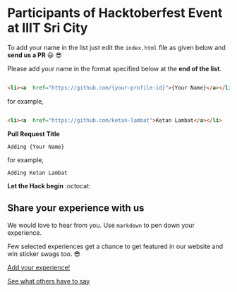 # Participants of Hacktoberfest Event at IIIT Sri City

To add your name in the list just edit the `index.html` file as given below and  **send us a PR** :smiley: :sunglasses:

Please add your name in the format specified below at the **end of the list**.

```html

<li><a  href="https://github.com/{your-profile-id}">{Your Name}</a></li>

```

for example,

```html

<li><a  href="https://github.com/ketan-lambat">Ketan Lambat</a></li>

```

**Pull Request Title**

`Adding {Your Name}`

for example,

`Adding Ketan Lambat`

**Let the Hack begin** :octocat:

## Share your experience with us

We would love to hear from you. Use `markdown` to pen down your experience.

Few selected experiences get a chance to get featured in our website and win sticker swags too. :sunglasses:
 
[Add your experience!](https://project-club-iiits.github.io/hacktoberfest2019-participants/experience)

[See what others have to say](https://project-club-iiits.github.io/hacktoberfest2019-participants/experiences)
